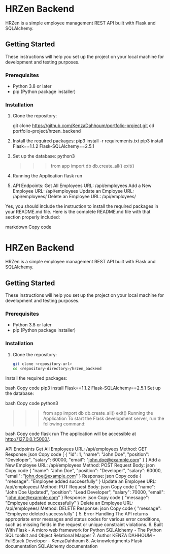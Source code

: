 # HRZen Backend

HRZen is a simple employee management REST API built with Flask and SQLAlchemy.

## Getting Started

These instructions will help you set up the project on your local machine for development and testing purposes.

### Prerequisites

- Python 3.8 or later
- pip (Python package installer)

### Installation

1. Clone the repository:
   
   git clone https://github.com/KenzaDahhoum/portfolio-project.git
   cd portfolio-project/hrzen_backend

2. Install the required packages:
   pip3 install -r requirements.txt
   pip3 install Flask==1.1.2 Flask-SQLAlchemy==2.5.1

3. Set up the database:
    python3
    >>> from app import db
    >>> db.create_all()
    >>> exit()

4. Running the Application
    flask run
5. API Endpoints:
    Get All Employees
         URL: /api/employees
    Add a New Employee
         URL: /api/employees
    Update an Employee
        URL: /api/employees/<id>
    Delete an Employee
        URL: /api/employees/<id>

Yes, you should include the instruction to install the required packages in your README.md file. Here is the complete README.md file with that section properly included:

markdown
Copy code
# HRZen Backend

HRZen is a simple employee management REST API built with Flask and SQLAlchemy.

## Getting Started

These instructions will help you set up the project on your local machine for development and testing purposes.

### Prerequisites

- Python 3.8 or later
- pip (Python package installer)

### Installation

1. Clone the repository:
   ```bash
   git clone <repository-url>
   cd <repository-directory>/hrzen_backend
Install the required packages:

bash
Copy code
pip3 install Flask==1.1.2 Flask-SQLAlchemy==2.5.1
Set up the database:

bash
Copy code
python3
>>> from app import db
>>> db.create_all()
>>> exit()
Running the Application
To start the Flask development server, run the following command:

bash
Copy code
flask run
The application will be accessible at http://127.0.0.1:5000/.

API Endpoints
Get All Employees
URL: /api/employees
Method: GET
Response:
json
Copy code
[
  {
    "id": 1,
    "name": "John Doe",
    "position": "Developer",
    "salary": 60000,
    "email": "john.doe@example.com"
  }
]
Add a New Employee
URL: /api/employees
Method: POST
Request Body:
json
Copy code
{
  "name": "John Doe",
  "position": "Developer",
  "salary": 60000,
  "email": "john.doe@example.com"
}
Response:
json
Copy code
{
  "message": "Employee added successfully"
}
Update an Employee
URL: /api/employees/<id>
Method: PUT
Request Body:
json
Copy code
{
  "name": "John Doe Updated",
  "position": "Lead Developer",
  "salary": 70000,
  "email": "john.doe@example.com"
}
Response:
json
Copy code
{
  "message": "Employee updated successfully"
}
Delete an Employee
URL: /api/employees/<id>
Method: DELETE
Response:
json
Copy code
{
  "message": "Employee deleted successfully"
}
5. Error Handling
The API returns appropriate error messages and status codes for various error conditions, such as missing fields in the request or unique constraint violations.
6. Built With
Flask - A micro web framework for Python
SQLAlchemy - The Python SQL toolkit and Object Relational Mapper
7. Author
KENZA DAHHOUM - FullStack Developer - KenzaDahhoum
8. Acknowledgments
Flask documentation
SQLAlchemy documentation